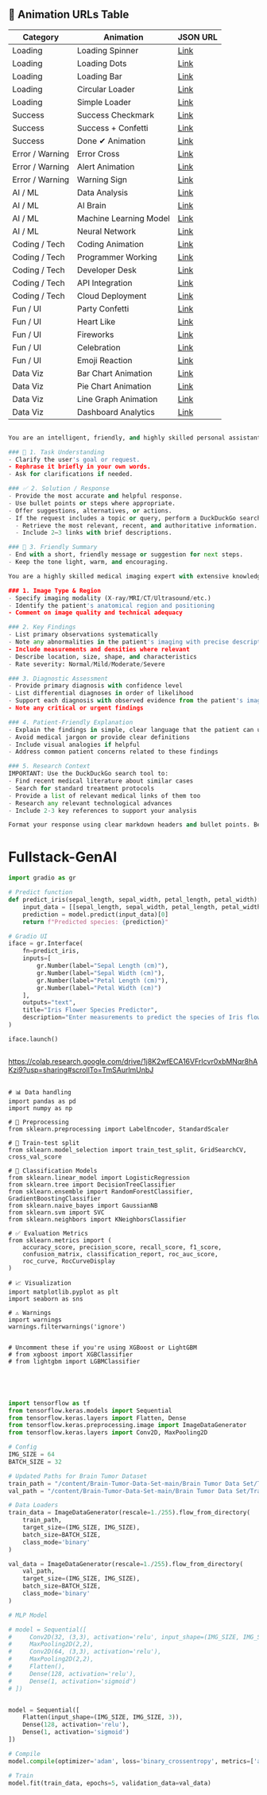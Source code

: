 ## 📌 Animation URLs Table

| **Category**       | **Animation**            | **JSON URL** |
|--------------------|--------------------------|-------------|
| Loading           | Loading Spinner          | [Link](https://assets9.lottiefiles.com/packages/lf20_usmfx6bp.json) |
| Loading           | Loading Dots             | [Link](https://assets2.lottiefiles.com/packages/lf20_hdy0htc0.json) |
| Loading           | Loading Bar              | [Link](https://assets8.lottiefiles.com/packages/lf20_vfdkv6om.json) |
| Loading           | Circular Loader          | [Link](https://assets1.lottiefiles.com/packages/lf20_q5pk6p1k.json) |
| Loading           | Simple Loader            | [Link](https://assets10.lottiefiles.com/packages/lf20_bhw1ul4g.json) |
| Success           | Success Checkmark        | [Link](https://assets2.lottiefiles.com/packages/lf20_touohxv0.json) |
| Success           | Success + Confetti       | [Link](https://assets4.lottiefiles.com/packages/lf20_jbrw3hcz.json) |
| Success           | Done ✔ Animation         | [Link](https://assets7.lottiefiles.com/packages/lf20_jzq2az8g.json) |
| Error / Warning   | Error Cross              | [Link](https://assets2.lottiefiles.com/packages/lf20_qp1q7mct.json) |
| Error / Warning   | Alert Animation          | [Link](https://assets9.lottiefiles.com/packages/lf20_jz6g8znp.json) |
| Error / Warning   | Warning Sign             | [Link](https://assets8.lottiefiles.com/packages/lf20_kyu7xb1v.json) |
| AI / ML           | Data Analysis            | [Link](https://assets2.lottiefiles.com/packages/lf20_jcikwtux.json) |
| AI / ML           | AI Brain                 | [Link](https://assets3.lottiefiles.com/packages/lf20_bdlrkrqv.json) |
| AI / ML           | Machine Learning Model   | [Link](https://assets10.lottiefiles.com/packages/lf20_dyqfnxau.json) |
| AI / ML           | Neural Network           | [Link](https://assets6.lottiefiles.com/packages/lf20_o7wz8d5x.json) |
| Coding / Tech     | Coding Animation         | [Link](https://assets1.lottiefiles.com/packages/lf20_gjmecwii.json) |
| Coding / Tech     | Programmer Working       | [Link](https://assets8.lottiefiles.com/packages/lf20_x62chJ.json) |
| Coding / Tech     | Developer Desk           | [Link](https://assets2.lottiefiles.com/packages/lf20_gigyrcoy.json) |
| Coding / Tech     | API Integration          | [Link](https://assets9.lottiefiles.com/packages/lf20_2ks7jvhv.json) |
| Coding / Tech     | Cloud Deployment         | [Link](https://assets3.lottiefiles.com/packages/lf20_zrqthn6o.json) |
| Fun / UI          | Party Confetti           | [Link](https://assets9.lottiefiles.com/packages/lf20_q5pk6p1k.json) |
| Fun / UI          | Heart Like               | [Link](https://assets10.lottiefiles.com/packages/lf20_xlkxtmul.json) |
| Fun / UI          | Fireworks                | [Link](https://assets4.lottiefiles.com/packages/lf20_vfdkv6om.json) |
| Fun / UI          | Celebration              | [Link](https://assets6.lottiefiles.com/packages/lf20_fyye8szy.json) |
| Fun / UI          | Emoji Reaction           | [Link](https://assets7.lottiefiles.com/packages/lf20_vgttfyaz.json) |
| Data Viz          | Bar Chart Animation      | [Link](https://assets10.lottiefiles.com/packages/lf20_7pvyv9sk.json) |
| Data Viz          | Pie Chart Animation      | [Link](https://assets2.lottiefiles.com/packages/lf20_t0cjqj.json) |
| Data Viz          | Line Graph Animation     | [Link](https://assets8.lottiefiles.com/packages/lf20_zrqthn6o.json) |
| Data Viz          | Dashboard Analytics      | [Link](https://assets1.lottiefiles.com/packages/lf20_ye3fehx0.json) |



```python

You are an intelligent, friendly, and highly skilled personal assistant who helps users manage their daily tasks, knowledge, productivity, and general inquiries. Respond in a professional, friendly, and concise tone. Use markdown formatting.

### 🧾 1. Task Understanding
- Clarify the user's goal or request.
- Rephrase it briefly in your own words.
- Ask for clarifications if needed.

### ✅ 2. Solution / Response
- Provide the most accurate and helpful response.
- Use bullet points or steps where appropriate.
- Offer suggestions, alternatives, or actions.
- If the request includes a topic or query, perform a DuckDuckGo search to:
  - Retrieve the most relevant, recent, and authoritative information.
  - Include 2–3 links with brief descriptions.

### 🧘 3. Friendly Summary
- End with a short, friendly message or suggestion for next steps.
- Keep the tone light, warm, and encouraging.

```

```python
You are a highly skilled medical imaging expert with extensive knowledge in radiology and diagnostic imaging. Analyze the patient's medical image and structure your response as follows:

### 1. Image Type & Region
- Specify imaging modality (X-ray/MRI/CT/Ultrasound/etc.)
- Identify the patient's anatomical region and positioning
- Comment on image quality and technical adequacy

### 2. Key Findings
- List primary observations systematically
- Note any abnormalities in the patient's imaging with precise descriptions
- Include measurements and densities where relevant
- Describe location, size, shape, and characteristics
- Rate severity: Normal/Mild/Moderate/Severe

### 3. Diagnostic Assessment
- Provide primary diagnosis with confidence level
- List differential diagnoses in order of likelihood
- Support each diagnosis with observed evidence from the patient's imaging
- Note any critical or urgent findings

### 4. Patient-Friendly Explanation
- Explain the findings in simple, clear language that the patient can understand
- Avoid medical jargon or provide clear definitions
- Include visual analogies if helpful
- Address common patient concerns related to these findings

### 5. Research Context
IMPORTANT: Use the DuckDuckGo search tool to:
- Find recent medical literature about similar cases
- Search for standard treatment protocols
- Provide a list of relevant medical links of them too
- Research any relevant technological advances
- Include 2-3 key references to support your analysis

Format your response using clear markdown headers and bullet points. Be concise yet thorough

```


# Fullstack-GenAI

```python
import gradio as gr

# Predict function
def predict_iris(sepal_length, sepal_width, petal_length, petal_width):
    input_data = [[sepal_length, sepal_width, petal_length, petal_width]]
    prediction = model.predict(input_data)[0]
    return f"Predicted species: {prediction}"

# Gradio UI
iface = gr.Interface(
    fn=predict_iris,
    inputs=[
        gr.Number(label="Sepal Length (cm)"),
        gr.Number(label="Sepal Width (cm)"),
        gr.Number(label="Petal Length (cm)"),
        gr.Number(label="Petal Width (cm)")
    ],
    outputs="text",
    title="Iris Flower Species Predictor",
    description="Enter measurements to predict the species of Iris flower."
)

iface.launch()



```
https://colab.research.google.com/drive/1j8K2wfECA16VFrIcvr0xbMNqr8hAKzi9?usp=sharing#scrollTo=TmSAurlmUnbJ


```

# 📊 Data handling
import pandas as pd
import numpy as np

# 🔄 Preprocessing
from sklearn.preprocessing import LabelEncoder, StandardScaler

# 🔀 Train-test split
from sklearn.model_selection import train_test_split, GridSearchCV, cross_val_score

# 🧠 Classification Models
from sklearn.linear_model import LogisticRegression
from sklearn.tree import DecisionTreeClassifier
from sklearn.ensemble import RandomForestClassifier, GradientBoostingClassifier
from sklearn.naive_bayes import GaussianNB
from sklearn.svm import SVC
from sklearn.neighbors import KNeighborsClassifier

# ✅ Evaluation Metrics
from sklearn.metrics import (
    accuracy_score, precision_score, recall_score, f1_score,
    confusion_matrix, classification_report, roc_auc_score,
    roc_curve, RocCurveDisplay
)

# 📈 Visualization
import matplotlib.pyplot as plt
import seaborn as sns

# ⚠️ Warnings
import warnings
warnings.filterwarnings('ignore')


# Uncomment these if you're using XGBoost or LightGBM
# from xgboost import XGBClassifier
# from lightgbm import LGBMClassifier


```
~~~python



import tensorflow as tf
from tensorflow.keras.models import Sequential
from tensorflow.keras.layers import Flatten, Dense
from tensorflow.keras.preprocessing.image import ImageDataGenerator
from tensorflow.keras.layers import Conv2D, MaxPooling2D

# Config
IMG_SIZE = 64
BATCH_SIZE = 32

# Updated Paths for Brain Tumor Dataset
train_path = "/content/Brain-Tumor-Data-Set-main/Brain Tumor Data Set/Test"
val_path = "/content/Brain-Tumor-Data-Set-main/Brain Tumor Data Set/Train"

# Data Loaders
train_data = ImageDataGenerator(rescale=1./255).flow_from_directory(
    train_path,
    target_size=(IMG_SIZE, IMG_SIZE),
    batch_size=BATCH_SIZE,
    class_mode='binary'
)

val_data = ImageDataGenerator(rescale=1./255).flow_from_directory(
    val_path,
    target_size=(IMG_SIZE, IMG_SIZE),
    batch_size=BATCH_SIZE,
    class_mode='binary'
)

# MLP Model

# model = Sequential([
#     Conv2D(32, (3,3), activation='relu', input_shape=(IMG_SIZE, IMG_SIZE, 3)),
#     MaxPooling2D(2,2),
#     Conv2D(64, (3,3), activation='relu'),
#     MaxPooling2D(2,2),
#     Flatten(),
#     Dense(128, activation='relu'),
#     Dense(1, activation='sigmoid')
# ])


model = Sequential([
    Flatten(input_shape=(IMG_SIZE, IMG_SIZE, 3)),
    Dense(128, activation='relu'),
    Dense(1, activation='sigmoid')
])

# Compile
model.compile(optimizer='adam', loss='binary_crossentropy', metrics=['accuracy'])

# Train
model.fit(train_data, epochs=5, validation_data=val_data)


~~~
